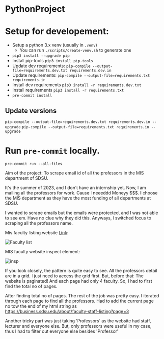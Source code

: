 # PythonProject

# Setup for developement:

- Setup a python 3.x venv (usually in `.venv`)
  - You can run `./scripts/create-venv.sh` to generate one
- `pip3 install --upgrade pip`
- Install pip-tools `pip3 install pip-tools`
- Update dev requirements: `pip-compile --output-file=requirements.dev.txt requirements.dev.in`
- Update requirements: `pip-compile --output-file=requirements.txt requirements.in`
- Install dev requirements `pip3 install -r requirements.dev.txt`
- Install requirements `pip3 install -r requirements.txt`
- `pre-commit install`

## Update versions

`pip-compile --output-file=requirements.dev.txt requirements.dev.in --upgrade`
`pip-compile --output-file=requirements.txt requirements.in --upgrade`

# Run `pre-commit` locally.

`pre-commit run --all-files`

Aim of the project: To scrape email id of all the professors in the MIS department of SDSU.

It's the summer of 2023, and I don't have an internship yet. Now, I am mailing all the professors for work. Cause I neeeddd Moneyy $$$.
I choose the MIS department as they have the most funding of all departments at SDSU.

I wanted to scrape emails but the emails were protected, and I was not able to see em. Have no clue why they did this.
Anyways, I switched focus to scraping all the professors name.

Mis faculty listing website [Link](https://business.sdsu.edu/about/faculty-staff-listing):

![Faculty list](readme_imgs/faculty_pg.png)

MIS faculty website inspect element:

![insp](readme_imgs/mis_web_insp.png)

If you look closely, the pattern is quite easy to see. All the professors detail are in a grid. I just need to access the grid first.
But, before that: The website is paginated! And each page had only 4 faculty. So, I had to first find the total no of pages.

After finding total no of pages. The rest of the job was pretty easy. I iterated through each page to find all the professors.
Had to add the current page no tow the end of my html string as https://business.sdsu.edu/about/faculty-staff-listing?page=3

Another tricky part was just taking 'Professors' as the website had staff, lecturer and everyone else. But, only professors were useful in my case, thus I had to filter out everyone else besides 'Professor'
